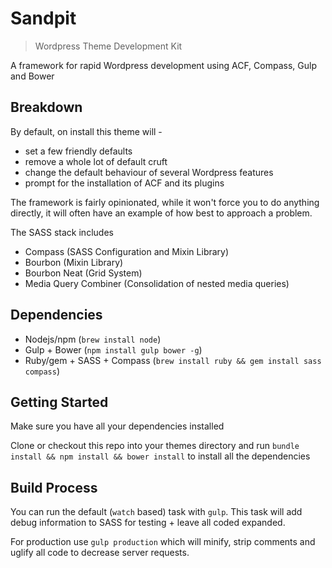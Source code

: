 # Sandpit
> Wordpress Theme Development Kit

A framework for rapid Wordpress development using ACF, Compass, Gulp and Bower

## Breakdown

By default, on install this theme will -

- set a few friendly defaults
- remove a whole lot of default cruft
- change the default behaviour of several Wordpress features
- prompt for the installation of ACF and its plugins

The framework is fairly opinionated, while it won't force you to do anything directly, it will often have an example of how best to approach a problem.

The SASS stack includes

- Compass (SASS Configuration and Mixin Library)
- Bourbon (Mixin Library)
- Bourbon Neat (Grid System)
- Media Query Combiner (Consolidation of nested media queries)

## Dependencies

- Nodejs/npm (`brew install node`)
- Gulp + Bower (`npm install gulp bower -g`)
- Ruby/gem + SASS + Compass (`brew install ruby && gem install sass compass`)

## Getting Started

Make sure you have all your dependencies installed

Clone or checkout this repo into your themes directory and run `bundle install && npm install && bower install` to install all the dependencies

## Build Process

You can run the default (`watch` based) task with `gulp`. This task will add debug information to SASS for testing + leave all coded expanded.

For production use `gulp production` which will minify, strip comments and uglify all code to decrease server requests.
